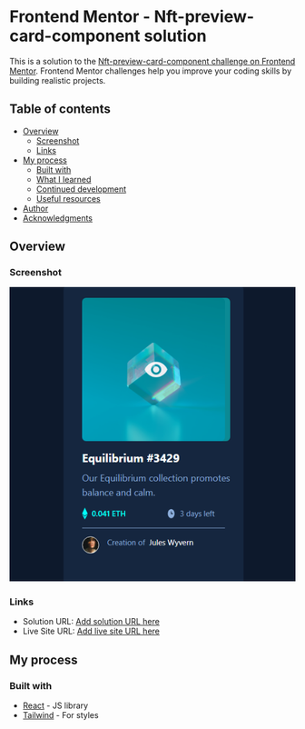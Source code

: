 # Frontend Mentor - Nft-preview-card-component solution

This is a solution to the [Nft-preview-card-component challenge on Frontend Mentor](https://www.frontendmentor.io/challenges/nft-preview-card-component-SbdUL_w0U). Frontend Mentor challenges help you improve your coding skills by building realistic projects.

## Table of contents

- [Overview](#overview)
  - [Screenshot](#screenshot)
  - [Links](#links)
- [My process](#my-process)
  - [Built with](#built-with)
  - [What I learned](#what-i-learned)
  - [Continued development](#continued-development)
  - [Useful resources](#useful-resources)
- [Author](#author)
- [Acknowledgments](#acknowledgments)

## Overview

### Screenshot

![](./screenshot.PNG)

### Links

- Solution URL: [Add solution URL here](https://github.com/mehdias63/Nft-preview-card-component)
- Live Site URL: [Add live site URL here](https://nft-preview-card-component-bice-three.vercel.app)

## My process

### Built with

- [React](https://reactjs.org/) - JS library
- [Tailwind](https://tailwindcss.com/) - For styles
